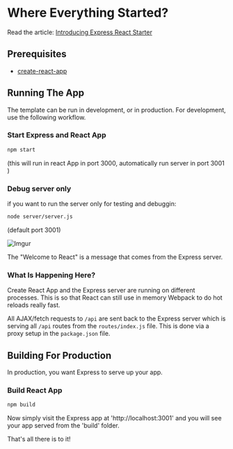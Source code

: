 # Where Everything Started?
Read the article: [Introducing Express React Starter](https://medium.com/burke-knows-words/introducing-express-react-starter-b6d299206a3a)

## Prerequisites
* [create-react-app](https://github.com/facebookincubator/create-react-app)

## Running The App

The template can be run in development, or in production.
For development, use the following workflow.

### Start Express and React App

```bash
npm start
```
(this will run in react App in port 3000, automatically run server in port 3001 )


### Debug server only
if you want to run the server only for testing and debuggin:
```bash
node server/server.js
```
(default port 3001)


![Imgur](http://i.imgur.com/f7Nlvx4.png)

The "Welcome to React" is a message that comes from the Express server.

### What Is Happening Here?

Create React App and the Express server are running on different processes. This is so that React can still use in memory Webpack to do hot reloads really fast.

All AJAX/fetch requests to `/api` are sent back to the Express server which is serving all `/api` routes from the `routes/index.js` file. This is done via a proxy setup in the `package.json` file.

## Building For Production

In production, you want Express to serve up your app.

### Build React App

```bash
npm build
```

Now simply visit the Express app at 'http://localhost:3001' and you will see your app served from the 'build' folder.

That's all there is to it!

